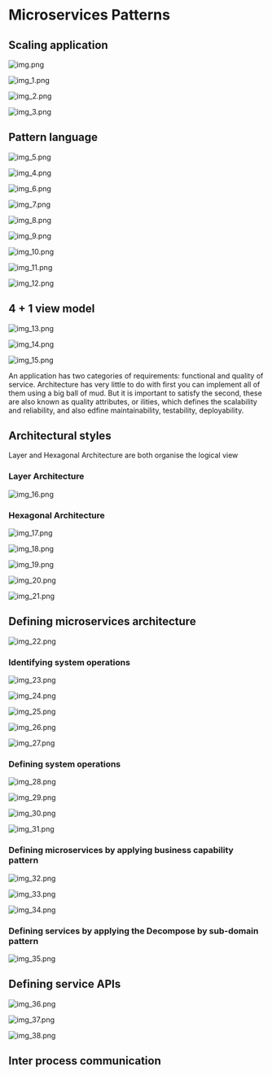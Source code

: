 # Microservices Patterns 

## Scaling application

![img.png](img.png)

![img_1.png](img_1.png)

![img_2.png](img_2.png)

![img_3.png](img_3.png)

## Pattern language

![img_5.png](img_5.png)

![img_4.png](img_4.png)

![img_6.png](img_6.png)

![img_7.png](img_7.png)

![img_8.png](img_8.png)

![img_9.png](img_9.png)

![img_10.png](img_10.png)

![img_11.png](img_11.png)

![img_12.png](img_12.png)

## 4 + 1 view model 

![img_13.png](img_13.png)

![img_14.png](img_14.png)

![img_15.png](img_15.png)

An application has two categories of requirements: functional and quality of 
service. Architecture has very little to do with first you can implement all
of them using a big ball of mud. But it is important to satisfy the second, 
these are also known as quality attributes, or ilities, which defines the 
scalability and reliability, and also edfine maintainability, testability,
deployability.

## Architectural styles

Layer and Hexagonal Architecture are both organise the logical view 

### Layer Architecture

![img_16.png](img_16.png)

### Hexagonal Architecture

![img_17.png](img_17.png)

![img_18.png](img_18.png)

![img_19.png](img_19.png)

![img_20.png](img_20.png)

![img_21.png](img_21.png)

## Defining microservices architecture

![img_22.png](img_22.png)

### Identifying system operations

![img_23.png](img_23.png)

![img_24.png](img_24.png)

![img_25.png](img_25.png)

![img_26.png](img_26.png)

![img_27.png](img_27.png)

### Defining system operations

![img_28.png](img_28.png)

![img_29.png](img_29.png)

![img_30.png](img_30.png)

![img_31.png](img_31.png)

### Defining microservices by applying business capability pattern

![img_32.png](img_32.png)

![img_33.png](img_33.png)

![img_34.png](img_34.png)

### Defining services by applying the Decompose by sub-domain pattern

![img_35.png](img_35.png)

## Defining service APIs

![img_36.png](img_36.png)

![img_37.png](img_37.png)

![img_38.png](img_38.png)

## Inter process communication


